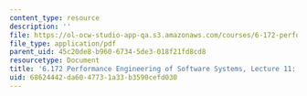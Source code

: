 ```yaml
---
content_type: resource
description: ''
file: https://ol-ocw-studio-app-qa.s3.amazonaws.com/courses/6-172-performance-engineering-of-software-systems-fall-2018/68624442da6047731a33b3590cefd030_MIT6_172F18_lec11.pdf
file_type: application/pdf
parent_uid: 45c20de8-b960-6734-5de3-018f21fd8cd8
resourcetype: Document
title: '6.172 Performance Engineering of Software Systems, Lecture 11: Storage Allocation'
uid: 68624442-da60-4773-1a33-b3590cefd030
---
```

